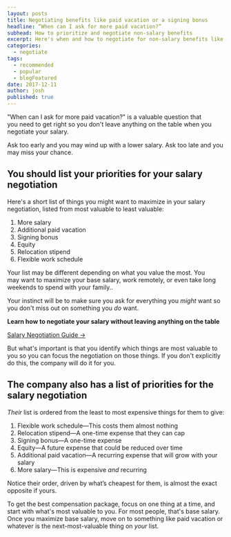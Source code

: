```yaml
---
layout: posts
title: Negotiating benefits like paid vacation or a signing bonus
headline: “When can I ask for more paid vacation?”
subhead: How to prioritize and negotiate non-salary benefits
excerpt: Here's when and how to negotiate for non-salary benefits like vacation, equity, signing bonus and more.
categories:
  - negotiate
tags:
  - recommended
  - popular
  - blogFeatured
date: 2017-12-11
author: josh
published: true
---
```

"When can I ask for more paid vacation?" is a valuable question that you need to get right so you don't leave anything on the table when you negotiate your salary.

Ask too early and you may wind up with a lower salary. Ask too late and you may miss your chance.

## You should list your priorities for your salary negotiation

Here's a short list of things you might want to maximize in your salary negotiation, listed from most valuable to least valuable:

1.  More salary
2.  Additional paid vacation
3.  Signing bonus
4.  Equity
5.  Relocation stipend
6.  Flexible work schedule

Your list may be different depending on what you value the most. You may want to maximize your base salary, work remotely, or even take long weekends to spend with your family..

Your instinct will be to make sure you ask for everything you _might_ want so you don't miss out on something you _do_ want.

<div class='guide-link'>
<p><strong>Learn how to negotiate your salary without leaving anything on the table</strong></p>
<p><a href="/salary-negotiation-guide/">Salary Negotiation Guide →</a></p>
</div>

But what's important is that you identify which things are most valuable to you so you can focus the negotiation on those things. If you don't explicitly do this, the company will do it for you.

## The company also has a list of priorities for the salary negotiation

_Their_ list is ordered from the least to most expensive things for them to give:

1.  Flexible work schedule—This costs them almost nothing
2.  Relocation stipend—A one-time expense that they can cap
3.  Signing bonus—A one-time expense
4.  Equity—A future expense that could be reduced over time
5.  Additional paid vacation—A recurring expense that will grow with your salary
6.  More salary—This is expensive _and_ recurring

Notice their order, driven by what’s cheapest for them, is almost the exact opposite if yours.

To get the best compensation package, focus on one thing at a time, and start with what's most valuable to you. For most people, that's base salary. Once you maximize base salary, move on to something like paid vacation or whatever is the next-most-valuable thing on _your_ list.

<div class="inline-ad hidden"></div>